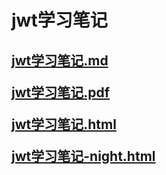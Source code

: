 # jwt学习笔记

<h2>

[jwt学习笔记.md](jwt学习笔记.md)

[jwt学习笔记.pdf](jwt学习笔记.pdf)

[jwt学习笔记.html](jwt学习笔记.html)

[jwt学习笔记-night.html](jwt学习笔记-night.html)

</h2>